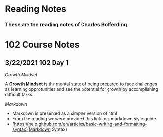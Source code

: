 # Reading Notes

### These are the reading notes of Charles Bofferding

# 102 Course Notes

## 3/22/2021 102 Day 1

*Growth Mindset*

A **Growth Mindset** is the mental state of being prepared to face challenges as learning opprotunities and see the potential for growth by accomplishing difficult tasks.

*Markdown*

- Markdown is presented as a simpler version of html
- From the reading we were provided this link to a markdown style guide
- [https://help.github.com/en/articles/basic-writing-and-formatting-syntax](Markdown Syntax)
